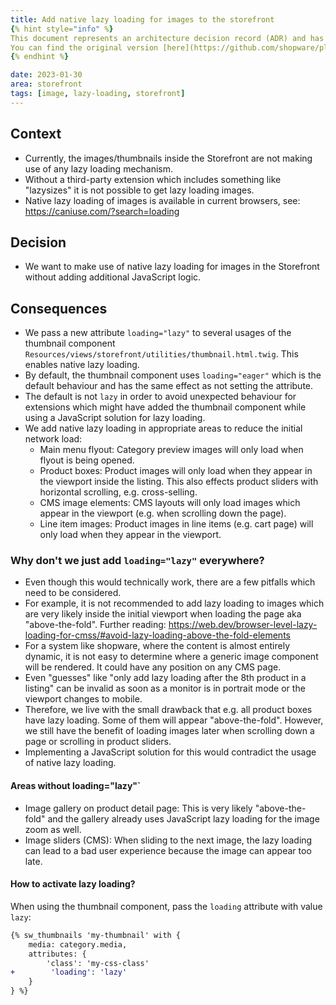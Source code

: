 ```yaml
---
title: Add native lazy loading for images to the storefront
{% hint style="info" %}
This document represents an architecture decision record (ADR) and has been mirrored from the ADR section in our Shopware 6 repository.
You can find the original version [here](https://github.com/shopware/platform/blob/trunk/adr/2023-01-30-image-lazy-loading.md)
{% endhint %}

date: 2023-01-30
area: storefront
tags: [image, lazy-loading, storefront]
--- 
```


## Context

* Currently, the images/thumbnails inside the Storefront are not making use of any lazy loading mechanism. 
* Without a third-party extension which includes something like "lazysizes" it is not possible to get lazy loading images.
* Native lazy loading of images is available in current browsers, see: https://caniuse.com/?search=loading

## Decision

* We want to make use of native lazy loading for images in the Storefront without adding additional JavaScript logic.

## Consequences

* We pass a new attribute `loading="lazy"` to several usages of the thumbnail component `Resources/views/storefront/utilities/thumbnail.html.twig`. This enables native lazy loading.
* By default, the thumbnail component uses `loading="eager"` which is the default behaviour and has the same effect as not setting the attribute.
* The default is not `lazy` in order to avoid unexpected behaviour for extensions which might have added the thumbnail component while using a JavaScript solution for lazy loading.
* We add native lazy loading in appropriate areas to reduce the initial network load:
    * Main menu flyout: Category preview images will only load when flyout is being opened.
    * Product boxes: Product images will only load when they appear in the viewport inside the listing. This also effects product sliders with horizontal scrolling, e.g. cross-selling.
    * CMS image elements: CMS layouts will only load images which appear in the viewport (e.g. when scrolling down the page).
    * Line item images: Product images in line items (e.g. cart page) will only load when they appear in the viewport.

### Why don't we just add `loading="lazy"` everywhere?

* Even though this would technically work, there are a few pitfalls which need to be considered. 
* For example, it is not recommended to add lazy loading to images which are very likely inside the initial viewport when loading the page aka "above-the-fold". Further reading: https://web.dev/browser-level-lazy-loading-for-cmss/#avoid-lazy-loading-above-the-fold-elements
* For a system like shopware, where the content is almost entirely dynamic, it is not easy to determine where a generic image component will be rendered. It could have any position on any CMS page.
* Even "guesses" like "only add lazy loading after the 8th product in a listing" can be invalid as soon as a monitor is in portrait mode or the viewport changes to mobile.
* Therefore, we live with the small drawback that e.g. all product boxes have lazy loading. Some of them will appear "above-the-fold". However, we still have the benefit of loading images later when scrolling down a page or scrolling in product sliders. 
* Implementing a JavaScript solution for this would contradict the usage of native lazy loading.

#### Areas without loading="lazy"`

* Image gallery on product detail page: This is very likely "above-the-fold" and the gallery already uses JavaScript lazy loading for the image zoom as well.
* Image sliders (CMS): When sliding to the next image, the lazy loading can lead to a bad user experience because the image can appear too late.

#### How to activate lazy loading?

When using the thumbnail component, pass the `loading` attribute with value `lazy`:

```diff
{% sw_thumbnails 'my-thumbnail' with {
    media: category.media,
    attributes: {
        'class': 'my-css-class'
+        'loading': 'lazy'
    }
} %}
```
